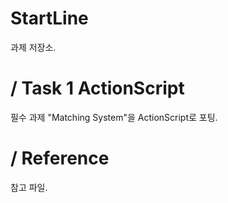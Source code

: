 ﻿# StartLine
과제 저장소.

# / Task 1 ActionScript
필수 과제 "Matching System"을 ActionScript로 포팅.

# / Reference
참고 파일.
